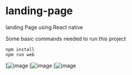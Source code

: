 # landing-page
landing Page using React native


Some basic commands needed to run this project
```
npm install
npm run web
```

[![image](https://github.com/raj00anand/landing-page/assets/77964578/4e2862c9-4b11-4aa4-92cc-77c7ed11008e)
[![image](https://github.com/raj00anand/landing-page/assets/77964578/dae6afd3-ad86-4cd8-a9a8-5036870cd14e)
[![image](https://github.com/raj00anand/landing-page/assets/77964578/026928f3-a144-45e6-b3a4-ae0a3217b14f)



